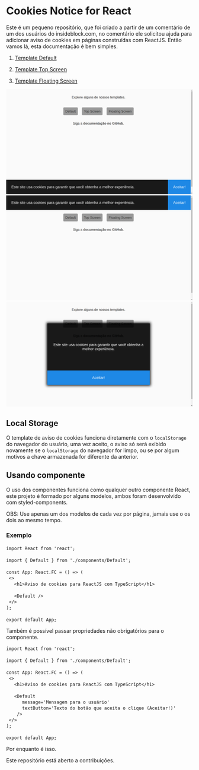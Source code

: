 # Cookies Notice for React

Este é um pequeno repositório, que foi criado a partir de um comentário de um dos usuários do insideblock.com, no comentário ele solicitou ajuda para adicionar aviso de cookies em páginas construídas com ReactJS. Então vamos lá, esta documentação é bem simples.

1. [Template Default](https://cookies-notice-for-react.vercel.app)

2. [Template Top Screen](https://cookies-notice-for-react.vercel.app/top-screen)

3. [Template Floating Screen](https://cookies-notice-for-react.vercel.app/floating-screen)

![default](/.github/default.png)
![top-screen](/.github/top-screen.png)
![floating screen](/.github/floating-screen.png)

## Local Storage

O template de aviso de cookies funciona diretamente com o `localStorage` do navegador do usuário, uma vez aceito, o aviso só será exibido novamente se o `localStorage` do navegador for limpo, ou se por algum motivos a chave armazenada for diferente da anterior.

## Usando componente

O uso dos componentes funciona como qualquer outro componente React, este projeto é formado por alguns modelos, ambos foram desenvolvido com styled-components.

OBS: Use apenas um dos modelos de cada vez por página, jamais use o os dois ao mesmo tempo.

### Exemplo

```tsx
import React from 'react';

import { Default } from './components/Default';

const App: React.FC = () => (
 <>
   <h1>Aviso de cookies para ReactJS com TypeScript</h1>

   <Default />
 </>
);

export default App;
```

Também é possível passar propriedades não obrigatórios para o componente.

```tsx
import React from 'react';

import { Default } from './components/Default';

const App: React.FC = () => (
 <>
   <h1>Aviso de cookies para ReactJS com TypeScript</h1>

   <Default
      message='Mensagem para o usuário'
      textButton='Texto do botão que aceita o clique (Aceitar!)'
    />
 </>
);

export default App;
```

Por enquanto é isso.

Este repositório está aberto a contribuições.
